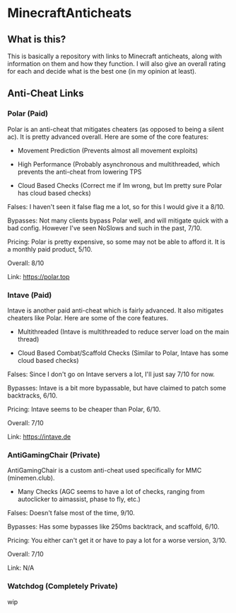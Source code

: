 # MinecraftAnticheats
## What is this?
This is basically a repository with links to Minecraft anticheats, along with information on them and how they function. I will also give an overall rating for each and decide what is the best one (in my opinion at least).

## Anti-Cheat Links
### Polar (Paid)
Polar is an anti-cheat that mitigates cheaters (as opposed to being a silent ac). It is pretty advanced overall. Here are some of the core features:

- Movement Prediction (Prevents almost all movement exploits)

- High Performance (Probably asynchronous and multithreaded, which prevents the anti-cheat from lowering TPS

- Cloud Based Checks (Correct me if Im wrong, but Im pretty sure Polar has cloud based checks)

Falses: I haven't seen it false flag me a lot, so for this I would give it a 8/10.

Bypasses: Not many clients bypass Polar well, and will mitigate quick with a bad config. However I've seen NoSlows and such in the past, 7/10.

Pricing: Polar is pretty expensive, so some may not be able to afford it. It is a monthly paid product, 5/10.

Overall: 8/10

Link: https://polar.top

### Intave (Paid)
Intave is another paid anti-cheat which is fairly advanced. It also mitigates cheaters like Polar. Here are some of the core features.

- Multithreaded (Intave is multithreaded to reduce server load on the main thread)

- Cloud Based Combat/Scaffold Checks (Similar to Polar, Intave has some cloud based checks)

Falses: Since I don't go on Intave servers a lot, I'll just say 7/10 for now.

Bypasses: Intave is a bit more bypassable, but have claimed to patch some backtracks, 6/10.

Pricing: Intave seems to be cheaper than Polar, 6/10.

Overall: 7/10

Link: https://intave.de

### AntiGamingChair (Private)
AntiGamingChair is a custom anti-cheat used specifically for MMC (minemen.club).

- Many Checks (AGC seems to have a lot of checks, ranging from autoclicker to aimassist, phase to fly, etc.)

Falses: Doesn't false most of the time, 9/10.

Bypasses: Has some bypasses like 250ms backtrack, and scaffold, 6/10.

Pricing: You either can't get it or have to pay a lot for a worse version, 3/10.

Overall: 7/10

Link: N/A

### Watchdog (Completely Private)
wip


